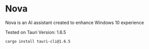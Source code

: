 # Nova
Nova is an AI assistant created to enhance Windows 10 experience

Tested on Tauri Version: 1.6.5
```
cargo install tauri-cli@1.6.5
```
